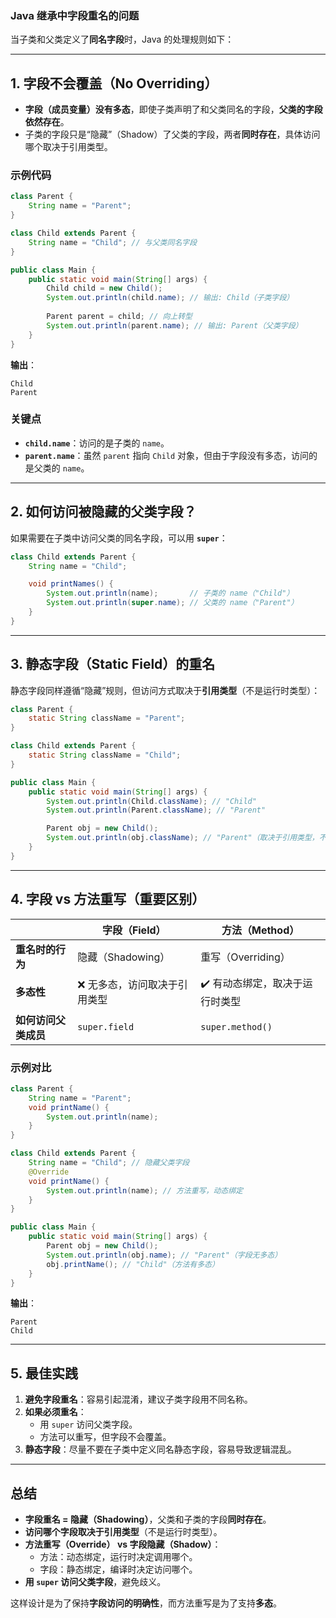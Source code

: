 ### **Java 继承中字段重名的问题**  

当子类和父类定义了**同名字段**时，Java 的处理规则如下：

---

## **1. 字段不会覆盖（No Overriding）**
- **字段（成员变量）没有多态**，即使子类声明了和父类同名的字段，**父类的字段依然存在**。  
- 子类的字段只是“隐藏”（Shadow）了父类的字段，两者**同时存在**，具体访问哪个取决于引用类型。  

### **示例代码**
```java
class Parent {
    String name = "Parent";
}

class Child extends Parent {
    String name = "Child"; // 与父类同名字段
}

public class Main {
    public static void main(String[] args) {
        Child child = new Child();
        System.out.println(child.name); // 输出: Child（子类字段）
        
        Parent parent = child; // 向上转型
        System.out.println(parent.name); // 输出: Parent（父类字段）
    }
}
```
**输出**：
```
Child
Parent
```

### **关键点**
- **`child.name`**：访问的是子类的 `name`。  
- **`parent.name`**：虽然 `parent` 指向 `Child` 对象，但由于字段没有多态，访问的是父类的 `name`。  

---

## **2. 如何访问被隐藏的父类字段？**
如果需要在子类中访问父类的同名字段，可以用 **`super`**：
```java
class Child extends Parent {
    String name = "Child";

    void printNames() {
        System.out.println(name);       // 子类的 name（"Child"）
        System.out.println(super.name); // 父类的 name（"Parent"）
    }
}
```

---

## **3. 静态字段（Static Field）的重名**
静态字段同样遵循“隐藏”规则，但访问方式取决于**引用类型**（不是运行时类型）：
```java
class Parent {
    static String className = "Parent";
}

class Child extends Parent {
    static String className = "Child";
}

public class Main {
    public static void main(String[] args) {
        System.out.println(Child.className); // "Child"
        System.out.println(Parent.className); // "Parent"

        Parent obj = new Child();
        System.out.println(obj.className); // "Parent"（取决于引用类型，不是运行时类型）
    }
}
```

---

## **4. 字段 vs 方法重写（重要区别）**
|  | **字段（Field）** | **方法（Method）** |
|---|---|---|
| **重名时的行为** | 隐藏（Shadowing） | 重写（Overriding） |
| **多态性** | ❌ 无多态，访问取决于引用类型 | ✔️ 有动态绑定，取决于运行时类型 |
| **如何访问父类成员** | `super.field` | `super.method()` |

### **示例对比**
```java
class Parent {
    String name = "Parent";
    void printName() {
        System.out.println(name);
    }
}

class Child extends Parent {
    String name = "Child"; // 隐藏父类字段
    @Override
    void printName() {
        System.out.println(name); // 方法重写，动态绑定
    }
}

public class Main {
    public static void main(String[] args) {
        Parent obj = new Child();
        System.out.println(obj.name); // "Parent"（字段无多态）
        obj.printName(); // "Child"（方法有多态）
    }
}
```
**输出**：
```
Parent
Child
```

---

## **5. 最佳实践**
1. **避免字段重名**：容易引起混淆，建议子类字段用不同名称。  
2. **如果必须重名**：  
   - 用 `super` 访问父类字段。  
   - 方法可以重写，但字段不会覆盖。  
3. **静态字段**：尽量不要在子类中定义同名静态字段，容易导致逻辑混乱。  

---

## **总结**
- **字段重名 = 隐藏（Shadowing）**，父类和子类的字段**同时存在**。  
- **访问哪个字段取决于引用类型**（不是运行时类型）。  
- **方法重写（Override） vs 字段隐藏（Shadow）**：  
  - 方法：动态绑定，运行时决定调用哪个。  
  - 字段：静态绑定，编译时决定访问哪个。  
- **用 `super` 访问父类字段**，避免歧义。  

这样设计是为了保持**字段访问的明确性**，而方法重写是为了支持**多态**。